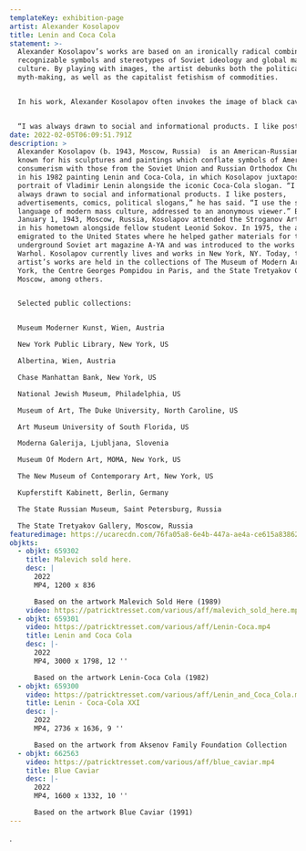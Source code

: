 ```yaml
---
templateKey: exhibition-page
artist: Alexander Kosolapov
title: Lenin and Coca Cola
statement: >-
  Alexander Kosolapov’s works are based on an ironically radical combination of
  recognizable symbols and stereotypes of Soviet ideology and global mass
  culture. By playing with images, the artist debunks both the political Soviet
  myth-making, as well as the capitalist fetishism of commodities. 


  In his work, Alexander Kosolapov often invokes the image of black caviar, the 'calling card' of Soviet and then Russian exports. The classic design of the world-famous can, and Kosolapov, who worked for years in Soviet advertising, knows it as well as anybody. The artist puts flat rows of cans on one canvas, quoting American artist Andy Warhol, who "stamped" endless cans of Campbell's soup in his 1960s paintings and prints.


  “I was always drawn to social and informational products. I like posters, advertisements, comics, and political slogans. I use the shared language of modern mass culture, addressed to an anonymous viewer… All these elements (of mass culture) are reflected in my Sots-art and pop-art works.” — Alexander Kosolapov
date: 2022-02-05T06:09:51.791Z
description: >
  Alexander Kosolapov (b. 1943, Moscow, Russia)  is an American-Russian artist
  known for his sculptures and paintings which conflate symbols of American
  consumerism with those from the Soviet Union and Russian Orthodox Church. As
  in his 1982 painting Lenin and Coca-Cola, in which Kosolapov juxtaposed a
  portrait of Vladimir Lenin alongside the iconic Coca-Cola slogan. “I was
  always drawn to social and informational products. I like posters,
  advertisements, comics, political slogans,” he has said. “I use the shared
  language of modern mass culture, addressed to an anonymous viewer.” Born on
  January 1, 1943, Moscow, Russia, Kosolapov attended the Stroganov Art School
  in his hometown alongside fellow student Leonid Sokov. In 1975, the artist
  emigrated to the United States where he helped gather materials for the
  underground Soviet art magazine A-YA and was introduced to the works of Andy
  Warhol. Kosolapov currently lives and works in New York, NY. Today, the
  artist’s works are held in the collections of The Museum of Modern Art in New
  York, the Centre Georges Pompidou in Paris, and the State Tretyakov Gallery in
  Moscow, among others.


  Selected public collections:


  Museum Moderner Kunst, Wien, Austria

  New York Public Library, New York, US

  Albertina, Wien, Austria

  Chase Manhattan Bank, New York, US

  National Jewish Museum, Philadelphia, US

  Museum of Art, The Duke University, North Caroline, US

  Art Museum University of South Florida, US

  Moderna Galerija, Ljubljana, Slovenia

  Museum Of Modern Art, MOMA, New York, US

  The New Museum of Contemporary Art, New York, US

  Kupferstift Kabinett, Berlin, Germany

  The State Russian Museum, Saint Petersburg, Russia

  The State Tretyakov Gallery, Moscow, Russia
featuredimage: https://ucarecdn.com/76fa05a8-6e4b-447a-ae4a-ce615a838625/
objkts:
  - objkt: 659302
    title: Malevich sold here.
    desc: |
      2022
      MP4, 1200 x 836

      Based on the artwork Malevich Sold Here (1989)
    video: https://patricktresset.com/various/aff/malevich_sold_here.mp4
  - objkt: 659301
    video: https://patricktresset.com/various/aff/Lenin-Coca.mp4
    title: Lenin and Coca Cola
    desc: |-
      2022
      MP4, 3000 x 1798, 12 ''

      Based on the artwork Lenin-Coca Cola (1982)
  - objkt: 659300
    video: https://patricktresset.com/various/aff/Lenin_and_Coca_Cola.mp4
    title: Lenin - Coca-Cola XXI
    desc: |-
      2022
      MP4, 2736 x 1636, 9 ''

      Based on the artwork from Aksenov Family Foundation Collection
  - objkt: 662563
    video: https://patricktresset.com/various/aff/blue_caviar.mp4
    title: Blue Caviar
    desc: |-
      2022
      MP4, 1600 x 1332, 10 ''

      Based on the artwork Blue Caviar (1991)
---
```

.